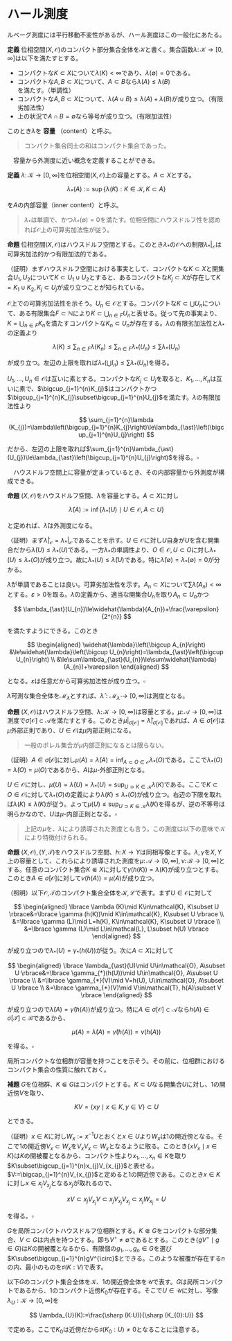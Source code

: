 

# ハール測度

ルベーグ測度には平行移動不変性があるが、ハール測度はこの一般化にあたる。

__定義__ 位相空間$(X, \mathcal{O})$のコンパクト部分集合全体を$\mathcal{K}$と書く。集合函数$\lambda\colon\mathcal{K}\rightarrow\lbrack 0, \infty \rbrack$は以下を満たすとする。

- コンパクトな$K\subset X$について$\lambda (K)<\infty$であり、$\lambda (\emptyset)=0$である。
- コンパクトな$A, B\subset X$について、$A\subset B$なら$\lambda (A)\le\lambda (B)$を満たす。（単調性）
- コンパクトな$A, B\subset X$について、$\lambda (A\cup B)\le\lambda (A)+\lambda (B)$が成り立つ。（有限劣加法性）
- 上の状況で$A\cap B=\emptyset$なら等号が成り立つ。（有限加法性）

このとき$\lambda$を **容量** （content）と呼ぶ。

> コンパクト集合同士の和はコンパクト集合であった。

　容量から外測度に近い概念を定義することができる。

__定義__ $\lambda\colon\mathcal{K}\rightarrow \lbrack 0, \infty \rbrack$を位相空間$(X, \mathcal{O})$上の容量とする。$A\subset X$とする。

$$
\lambda_{\ast}(A):=\sup\lbrace \lambda (K) : K\in\mathcal{K}, K\subset A \rbrace
$$

を$A$の内部容量（inner content）と呼ぶ。

> $\lambda_{\ast}$は単調で、かつ$\lambda_{\ast}(\emptyset)=0$を満たす。位相空間にハウスドルフ性を認めれば$\mathcal{O}$上の可算劣加法性が従う。

__命題__ 位相空間$(X, \mathcal{O})$はハウスドルフ空間とする。このとき$\lambda_{\ast}$の$\mathcal{O}$への制限$\lambda_{\ast}\vert_{\mathcal{O}}$は可算劣加法的かつ有限加法的である。

（証明）まずハウスドルフ空間における事実として、コンパクトな$K\subset X$と開集合$U_{1}, U_{2}$について$K\subset U_{1}\cup U_{2}$とすると、あるコンパクトな$K_{j}\subset X$が存在して$K=K_{1}\cup K_{2}, K_{j}\subset U_{j}$が成り立つことが知られている。

$\mathcal{O}$上での可算劣加法性を示そう。$U_{n}\in\mathcal{O}$とする。コンパクトな$K\subset\bigcup U_{n}$について、ある有限集合$F\subset\mathbb{N}$により$K\subset\bigcup_{n\in F}U_{n}$と表せる。従って先の事実より、$K=\bigcup_{n\in F}K_{n}$を満たすコンパクトな$K_{n}\subset U_{n}$が存在する。$\lambda$の有限劣加法性と$\lambda_{\ast}$の定義より

$$
\lambda (K)\le\sum_{n\in F}\lambda (K_{n})\le\sum_{n\in F}\lambda_{\ast}(U_{n})\le\sum\lambda_{\ast}(U_{n})
$$

が成り立つ。左辺の上限を取れば$\lambda_{\ast}\left(\bigcup I_{n}\right)\le\sum\lambda_{\ast}(U_{n})$を得る。

$U_{1}, \dotsc, U_{n}\in\mathcal{O}$は互いに素とする。コンパクトな$K_{j}\subset U_{j}$を取ると、$K_{1}, \dotsc, K_{n}$は互いに素で、$\bigcup_{j=1}^{n}K_{j}$はコンパクトかつ$\bigcup_{j=1}^{n}K_{j}\subset\bigcup_{j=1}^{n}U_{j}$を満たす。$\lambda$の有限加法性より

$$
\sum_{j=1}^{n}\lambda (K_{j})=\lambda\left(\bigcup_{j=1}^{n}K_{j}\right)\le\lambda_{\ast}\left(\bigcup_{j=1}^{n}U_{j}\right)
$$

だから、左辺の上限を取れば$\sum_{j=1}^{n}\lambda_{\ast}(U_{j})\le\lambda_{\ast}\left(\bigcup_{j=1}^{n}U_{j}\right)$を得る。$\square$

　ハウスドルフ空間上に容量が定まっているとき、その内部容量から外測度が構成できる。

__命題__ $(X, \mathcal{O})$をハウスドルフ空間、$\lambda$を容量とする。$A\subset X$に対し

$$
\widehat{\lambda}(A):=\inf\lbrace \lambda_{\ast}(U)\mid U\in\mathcal{O}, A\subset U \rbrace
$$

と定めれば、$\widehat{\lambda}$は外測度になる。

（証明）まず$\widehat{\lambda}|_{\mathcal{O}}=\lambda_{\ast}|_{\mathcal{O}}$であることを示す。$U\in\mathcal{O}$に対し$U$自身が$U$を含む開集合だから$\widehat{\lambda}(U)\le\lambda_{\ast}(U)$である。一方$\lambda_{\ast}$の単調性より、$O\in\mathcal{O}, U\subset O$に対し$\lambda_{\ast}(U)\le\lambda_{\ast}(O)$が成り立つ。故に$\lambda_{\ast}(U)\le\widehat{\lambda}(U)$である。特に$\widehat{\lambda}(\emptyset)=\lambda_{\ast}(\emptyset)=0$が分かる。

$\widehat{\lambda}$が単調であることは良い。可算劣加法性を示す。$A_{n}\subset X$について$\sum\widehat{\lambda}(A_{n})<\infty$とする。$\varepsilon>0$を取る。$\widehat{\lambda}$の定義から、適当な開集合$U_{n}$を取り$A_{n}\subset U_{n}$かつ

$$
\lambda_{\ast}(U_{n})\le\widehat{\lambda}(A_{n})+\frac{\varepsilon}{2^{n}}
$$

を満たすようにできる。このとき

$$
\begin{aligned}
\widehat{\lambda}\left(\bigcup A_{n}\right)
&\le\widehat{\lambda}\left(\bigcup U_{n}\right)=\lambda_{\ast}\left(\bigcup U_{n}\right) \\
&\le\sum\lambda_{\ast}(U_{n})\le\sum\widehat{\lambda}(A_{n})+\varepsilon
\end{aligned}
$$

となる。$\varepsilon$は任意だから可算劣加法性が成り立つ。$\square$

$\widehat{\lambda}$可測な集合全体を$\mathcal{M}_{\widehat{\lambda}}$とすれば、$\widehat{\lambda}:\mathcal{M}_{\widehat{\lambda}}\rightarrow \lbrack 0, \infty \rbrack$は測度となる。

__命題__ $(X, \mathcal{O})$はハウスドルフ空間、$\lambda\colon\mathcal{K}\rightarrow \lbrack 0, \infty \rbrack$は容量とする。$\mu\colon\mathscr{A}\rightarrow \lbrack 0, \infty \rbrack$は測度で$\sigma\lbrack \mathcal{O} \rbrack\subset\mathscr{A}$を満たすとする。このとき$\mu|_{\sigma\lbrack \mathcal{O} \rbrack}=\widehat{\lambda}|_{\sigma\lbrack \mathcal{O} \rbrack}$であれば、$A\in\sigma\lbrack \mathcal{O} \rbrack$は$\mu$外部正則であり、$U\in\mathcal{O}$は$\mu$内部正則になる。

> 一般のボレル集合が$\mu$内部正則になるとは限らない。

（証明）$A\in\sigma \lbrack \mathcal{O} \rbrack$に対し$\mu (A)=\widehat{\lambda}(A)=\inf_{A\subset O\in\mathcal{O}}\lambda_{\ast}(O)$である。ここで$\lambda_{\ast}(O)=\widehat{\lambda}(O)=\mu (O)$であるから、$A$は$\mu$-外部正則となる。

$U\in\mathcal{O}$に対し、$\mu (U)=\widehat{\lambda}(U)=\lambda_{\ast}(U)=\sup_{U\supset K\in\mathcal{K}}\lambda (K)$である。ここで$K\subset O\in\mathcal{O}$に対して$\lambda_{\ast}(O)$の定義により$\lambda (K)\le\lambda_{\ast}(O)$が成り立つ。右辺の下限を取れば$\lambda (K)\le\widehat{\lambda}(K)$が従う。よって$\mu (U)\le\sup_{U\supset K\in\mathcal{K}}\widehat{\lambda}(K)$を得るが、逆の不等号は明らかなので、$U$は$\mu$-内部正則となる。$\square$

> 上記の$\mu$を、$\lambda$により誘導された測度とも言う。この測度は以下の意味で$\mathcal{K}$により特徴付けられる。

__命題__ $(X, \mathcal{O}), (Y, \mathcal{T})$をハウスドルフ空間、$h\colon X\rightarrow Y$は同相写像とする。$\lambda, \gamma$を$X, Y$上の容量として、これらにより誘導された測度を$\mu\colon \mathcal{A}\rightarrow \lbrack 0, \infty \rbrack, \nu\colon \mathcal{B}\rightarrow \lbrack 0, \infty \rbrack$とする。任意のコンパクト集合$K\Subset X$に対して$\gamma (h(K))=\lambda (K)$が成り立つとする。このとき$A\in\sigma\lbrack \mathcal{O} \rbrack$に対して$\nu (h(A))=\mu (A)$が成り立つ。

（照明）以下$\mathcal{O}, \mathcal{T}$のコンパクト集合全体を$\mathcal{K}, \mathcal{L}$で表す。まず$U\in\mathcal{O}$に対して

$$
\begin{aligned}
\lbrace \lambda (K)\mid K\in\mathcal{K}, K\subset U \rbrace&=\lbrace \gamma (h(K))\mid K\in\mathcal{K}, K\subset U \rbrace \\
&=\lbrace \gamma (L)\mid L=h(K), K\in\mathcal{K}, K\subset U \rbrace \\
&=\lbrace \gamma (L)\mid L\in\mathcal{L}, L\subset h(U) \rbrace
\end{aligned}
$$

が成り立つので$\lambda_{\ast}(U)=\gamma_{*}(h(U))$が従う。次に$A\subset X$に対して

$$
\begin{aligned}
\lbrace \lambda_{\ast}(U)\mid U\in\mathcal{O}, A\subset U \rbrace&=\lbrace \gamma_{*}(h(U))\mid U\in\mathcal{O}, A\subset U \rbrace \\
&=\lbrace \gamma_{*}(V)\mid V=h(U), U\in\mathcal{O}, A\subset U \rbrace \\
&=\lbrace \gamma_{*}(V)\mid V\in\mathcal{T}, h(A)\subset V \rbrace
\end{aligned}
$$

が成り立つので$\widehat{\lambda}(A)=\widehat{\gamma}(h(A))$が成り立つ。特に$A\in\sigma\lbrack \mathcal{O} \rbrack\subset\mathscr{A}$なら$h(A)\in\sigma\lbrack \mathcal{T} \rbrack\subset\mathscr{B}$であるから、

$$
\mu (A)=\widehat{\lambda}(A)=\widehat{\gamma}(h(A))=\nu (h(A))
$$

を得る。$\square$

局所コンパクトな位相群が容量を持つことを示そう。その前に、位相群におけるコンパクト集合の性質に触れておく。

__補題__ $G$を位相群、$K\Subset G$はコンパクトとする。$K\subset U$なる開集合$U$に対し、$1$の開近傍$V$を取り、

$$
KV=\lbrace xy\mid x\in K, y\in V \rbrace\subset U
$$

とできる。

（証明）$x\in K$に対し$W_{x}:=x^{-1}U$とおくと$x\in U$より$W_{x}$は$1$の開近傍となる。そこで$1$の開近傍$V_{x}\subset W_{x}$を$V_{x}V_{x}\subset W_{x}$となるように取る。このとき$\lbrace x V_{x}\mid x\in K \rbrace$は$K$の開被覆となるから、コンパクト性より$x_{1}, \dotsc, x_{n}\in K$を取り$K\subset\bigcup_{j=1}^{n}x_{j}V_{x_{j}}$と表せる。$V:=\bigcap_{j=1}^{n}V_{x_{j}}$と定めると$1$の開近傍である。このとき$x\in K$に対し$x\in x_{j}V_{x_{j}}$となる$x_{j}$が取れるので、

$$
xV\subset x_{j}V_{x_{j}}V\subset x_{j}V_{x_{j}}V_{x_{j}}\subset x_{j}W_{x_{j}}=U
$$

を得る。$\square$

$G$を局所コンパクトハウスドルフ位相群とする。$K\Subset G$をコンパクトな部分集合、$V\subset G$は内点を持つとする。即ち$V^{\circ}\neq\emptyset$であるとする。このとき$\lbrace gV^{\circ}\mid g\in G \rbrace$は$K$の開被覆となるから、有限個の$g_{1}, \dotsc, g_{n}\in G$を選び$K\subset\bigcup_{j=1}^{n}gV^{\circ}$とできる。このような被覆が存在する$n$の内、最小のものを$\sharp (K:V)$で表す。

以下$G$のコンパクト集合全体を$\mathcal{K}$、$1$の開近傍全体を$\mathcal{U}$で表す。$G$は局所コンパクトであるから、$1$のコンパクト近傍$K_{0}$が存在する。そこで$U\in\mathcal{U}$に対し、写像$\lambda_{U}:\mathcal{K}\rightarrow \lbrack 0, \infty \rbrack$を

$$
\lambda_{U}(K):=\frac{\sharp (K:U)}{\sharp (K_{0}:U)}
$$

で定める。ここで$K_{0}$は近傍だから$\sharp (K_{0}:U)\neq 0$となることに注意する。

<!--
　このとき$0\le\lambda_{U}(K)\le\sharp (K:K_{0})<\infty$が成り立つ。実際$\sharp (K:U)\le\sharp (K:K_{0})\sharp (K_{0}:U)$を示せばよいが、
これは被覆を考えれば明らかである。故に$\lambda_{U}$は
\\lbrack  \Lambda:=\prod_{K\in\mathcal{K}}\lbrack 0, \sharp (K:K_{0}) \rbrack \ \rbrack
の元と見なせる。この$\Lambda$はチコノフの定理によりコンパクトである。\footnote{選択公理を用いている。}
$V\in\mathscr{U}$に対し、
\\lbrack  \Lambda (V):=\overline{\lbrace \lambda_{U}\mid U\in\mathscr{U}, U\subset V \rbrace} \ \rbrack
と定める。もし$\lbrace \Lambda (V)\mid V\in\mathscr{U} \rbrace$が有限交叉性を持てば、
$\Lambda$がコンパクトであることから
\\lbrack  \bigcap_{V\in\mathscr{U}}\Lambda (V)\neq\emptyset \ \rbrack
が従う。

　実際に$V_{1}, \dotsc, V_{n}\in\mathscr{U}$を取れば、$V:=\bigcap_{j=1}^{n}V_{j}\in\mathscr{U}$であり、
$\lambda_{V}\in\bigcap_{j=1}^{n}\Lambda (V_{j})$となるから$\lbrace \Lambda (V)\mid V\in\mathscr{U} \rbrace$は有限交叉性を持つ。
つまり$\lambda\in\bigcap_{V\in\mathscr{U}}\Lambda (V)$が取れる。
\footnote{ここまでハウスドルフ性は用いていない。しかし$\lambda$が容量であることを示すのに必要となる。}

\begin{Prop}
上記の$\lambda\in\bigcap_{V\in\mathscr{U}}\Lambda (V)$は容量である。
\end{Prop}
\begin{Proof}
(i)　まず$\lambda\in\Lambda$より$\lambda (K)<\infty$が任意の$K\in\mathcal{K}$が成り立つ。
特に$K=\emptyset$のとき、$\sharp (\emptyset:K_{0})=0$だから$\Lambda$の$\emptyset\in\mathcal{K}$成分は一点になる。
つまり$\lambda (\emptyset)=0$を得る。

　(ii)　$K_{1}, K_{2}\in\mathcal{K}$が$K_{1}\subset K_{2}$を満たすとする。$U\in\mathscr{U}$に対し
$\sharp (K_{1}:U)\le\sharp (K_{2}:U)$より$\lambda_{U}(K_{1})\le\lambda_{U}(K_{2})$は明らか。
そこで$f\in\Lambda$に対し$f(K_{2})-f(K_{1})$を対応させる写像$\Lambda\rightarrow\mathbb{R}$は、射影と差の合成なので連続写像となる。
この写像は$\lbrace \lambda_{U}\mid U\in\mathscr{U} \rbrace$上で非負であるから、$\Lambda (V)$上でも非負となる。
よって$\lambda (K_{2})-\lambda (K_{1})\ge 0$を得る。

　(iii)　$K_{1}, K_{2}\in\mathcal{K}$を取る。$U\in\mathscr{U}$に対し、$U$による$K_{1}$の被覆と$K_{2}$の被覆を合わせると
$K_{1}\cup K_{2}$の被覆となるから$\sharp (K_{1}\cup K_{2}:U)\le\sharp (K_{1}:U)+\sharp (K_{2}:U)$となる。
つまり$\lambda_{U}(K_{1}\cup K_{2})\le\lambda_{U}(K_{1})+\lambda_{U}(K_{2})$が分かる。
(ii)と同様に考えれば$\lambda (K_{1}\cup K_{2})\le\lambda (K_{1})+\lambda (K_{2})$が従う。

　(iv)　$K_{1}\cap K_{2}=\emptyset$とする。このとき$G$はハウスドルフ空間だから、互いに素な開集合$U_{1}, U_{2}$を取り
$K_{1}\subset U_{1}, K_{2}\subset U_{2}$とできる。補題より$K_{1}V_{1}\subset U_{1}, K_{2}V_{2}\subset U_{2}$なる
$1$の開近傍$V_{1}, V_{2}$が取れる。そこで$V:=V_{1}\cap V_{2}$と置くと、$K_{1}V\cap K_{2}V=\emptyset$である。
$U\in\mathscr{U}$が$U\subset V^{-1}$を満たすとする。このとき$K_{1}U^{-1}\cap K_{2}U^{-1}=\emptyset$であるが、
$\lambda_{U}(K_{1}\sqcup K_{2})=\lambda_{U}(K_{1})+\lambda_{U}(K_{2})$となる。
実際$n:=\sharp (K_{1}\sqcup K_{2}:U)$と置き、$K_{1}\sqcup K_{2}\subset\bigcup_{j=1}^{n}g_{j}U$となる被覆を取る。
ここで$g_{j}U\cap K_{1}, g_{j}U\cap K_{2}\neq\emptyset$なら$g_{j}\in K_{1}U^{-1}\cap K_{2}U^{-1}$となるから矛盾する。
従って$g_{j}U$は$K_{1}, K_{2}$の一方のみとしか交わらない。よって$\sharp (K_{1}:U)+\sharp (K_{2}:U)\le\sharp (K_{1}\sqcup K_{2}:U)$が分かる。
結局$f\in\Lambda$に対し$f(K_{1})+f_(K_{2})-f(K_{1}\sqcup K_{2})$を対応させる連続写像は
$\Lambda(V^{-1})$上で恒等的に$0$となり、よって$\lambda (K_{1}\sqcup K_{2})=\lambda (K_{1})+\lambda (K_{2})$を得る。
\end{Proof}

\begin{Thm}
$G$を局所コンパクトハウスドルフ位相群とする。ボレル集合体を$\mathscr{B}(G)=\sigma\lbrack \mathcal{O} \rbrack$と書く。
以下を満たす測度$\mu:\mathscr{B}(G)\rightarrow \lbrack 0, \infty \rbrack$が存在する。
\begin{itemize}
\item\lbrack \textup{(i)} \rbrack $G$のコンパクト集合全体$\mathcal{K}$上で有限値を取る。つまり$K\in\mathcal{K}$なら$\mu (K)<\infty$を満たす。
\item\lbrack \textup{(ii)} \rbrack $\mu$は外部正則である。
\item\lbrack \textup{(iii)} \rbrack 開集合$O\in\mathcal{O}$は$\mu$-内部正則である。
\item\lbrack \textup{(iv)} \rbrack 左移動で不変である。つまり任意の$A\in\mathscr{B}$に対して$\mu (gA)=\mu (A)$が成り立つ。
\end{itemize}
\end{Thm}
\begin{Proof}
$\lambda$を上で得た容量とする。このとき$\sigma\lbrack \mathcal{O} \rbrack\subset\mathcal{M}_{\widehat{\lambda}}$が成り立つ。
$U\in\mathcal{O}$が$\widehat{\lambda}$-可測であることを示せばよい。$A\subset G$及び$\varepsilon>0$を取る。
$\widehat{\lambda}(A)=\inf_{A\subset U\in\mathcal{O}}\lambda_{\ast}(O)$であるから、ある$O\in\mathcal{O}$が存在して
\\lbrack  A\subset O, \lambda_{\ast}(O)\le\widehat{\lambda}(A)+\frac{\varepsilon}{3} \ \rbrack
を満たすように取れる。ここで$O\cap U$は開集合だから
$\widehat{\lambda}(O\cap U)=\lambda_{\ast}(O\cap U)=\sup_{O\cap U\supset K\in\mathcal{K}}\lambda (K)$である。
よってある$K\in\mathcal{K}$が存在して
\\lbrack  K\subset O\cap U, \widehat{\lambda}(O\cap U)-\frac{\varepsilon}{3}\le\lambda (K) \ \rbrack
を満たすように取れる。更に$O\backslash K$も開集合だから、同様にして$L\in\mathcal{K}$を
\\lbrack  L\subset O\backslash K, \widehat{\lambda}(O\backslash K)-\frac{\varepsilon}{3}\le\lambda (L) \ \rbrack
を満たすように取れる。$K\subset U$より$O\backslash U\subset O\backslash K$となり、また$K\cap L=\emptyset$であるから、
\begin{align*}
\widehat{\lambda}(A\cap U)+\widehat{\lambda}(A\backslash U)-\frac{2}{3}\varepsilon
&\le\widehat{\lambda}(O\cap U)+\widehat{\lambda}(O\backslash U)-\frac{2}{3}\varepsilon \\
&\le\lambda (K)+\widehat{\lambda}(O\backslash K)-\frac{\varepsilon}{3} \\
&\le\lambda (K)+\lambda (L)=\lambda (K\sqcup L)\\
&\le\lambda_{\ast}((O\cap U)\cup (O\backslash K))=\lambda_{\ast}(O) \\
&\le\widehat{\lambda}(A)+\frac{\varepsilon}{3}
\end{align*}
となる。つまり
\\lbrack  \widehat{\lambda}(A\cap U)+\widehat{\lambda}(A\backslash U)\le\widehat{\lambda}(A)+\varepsilon \ \rbrack
であるから、$\varepsilon$が任意に取れたので$U$は$\widehat{\lambda}$-可測となる。

　以上により$\mu:=\widehat{\lambda}|_{\sigma\lbrack \mathcal{O} \rbrack}$が求める測度となる。後は$\mathcal{K}$上で有限値を取ることを示せばよい。
$K\in\mathcal{K}$を取る。$x\in K$に対しコンパクトな近傍$K_{x}$を取れるが、このとき$\lbrace K_{x}^{\circ} \rbrace$は$K$の開被覆となる。
$K$はコンパクトだから有限個の$K_{1}, \dotsc, K_{n}$を取り、$K\subset\bigcup_{j=1}^{n}K_{j}^{\circ}$とできる。
このとき$L:=\bigcup_{j=1}^{n}K_{j}$とすれば$K\subset L^{\circ}\subset L$が従う。故に
\\lbrack  \widehat{\lambda}(K)\le\lambda_{\ast}(L^{\circ})\le\lambda_{\ast}(L)=\lambda (L)<\infty \ \rbrack
を得る。
\end{Proof}

\begin{Def}
定理の条件を満たす測度を左不変ハール測度\textup{(left-invariant Haar measure)}と呼ぶ。
条件\textup{(iv)}を以下の\textup{(iv$^{\prime}$)}に変えた条件を満たす測度を右不変ハール測度と呼ぶ。
\begin{itemize}
\item\lbrack \textup{(iv$^{\prime}$)} \rbrack 右移動で不変である。つまり$A\in\mathscr{B}$に対して$\mu (Ag)=\mu (A)$が成り立つ。
\end{itemize}
両方の条件を満たす測度を両側不変ハール測度と呼ぶ。
\end{Def}



-->